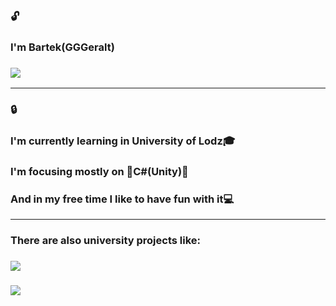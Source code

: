 ### 🔓
### I'm Bartek(GGGeralt)
### 
### <img src="https://github-readme-stats.vercel.app/api?username=GGGeralt&show_icons=true&theme=dark"/>
---
### 🔒
### I'm currently learning in University of Lodz🎓
### I'm focusing mostly on 🎇C#(Unity)🎇
### And in my free time I like to have fun with it💻
---
### There are also university projects like:
### <img src="https://github-readme-stats.vercel.app/api/pin/?username=GGGeralt&repo=IoT-Project"/>
### <img src="https://github-readme-stats.vercel.app/api/pin/?username=TrueJacobG&repo=io-project"/>




<!--
**GGGeralt/GGGeralt** is a ✨ _special_ ✨ repository because its `README.md` (this file) appears on your GitHub profile.

Here are some ideas to get you started:

- 🔭 I’m currently working on ...
- 🌱 I’m currently learning ...
- 👯 I’m looking to collaborate on ...
- 🤔 I’m looking for help with ...
- 💬 Ask me about ...
- 📫 How to reach me: ...
- 😄 Pronouns: ...
- ⚡ Fun fact: ...
-->
